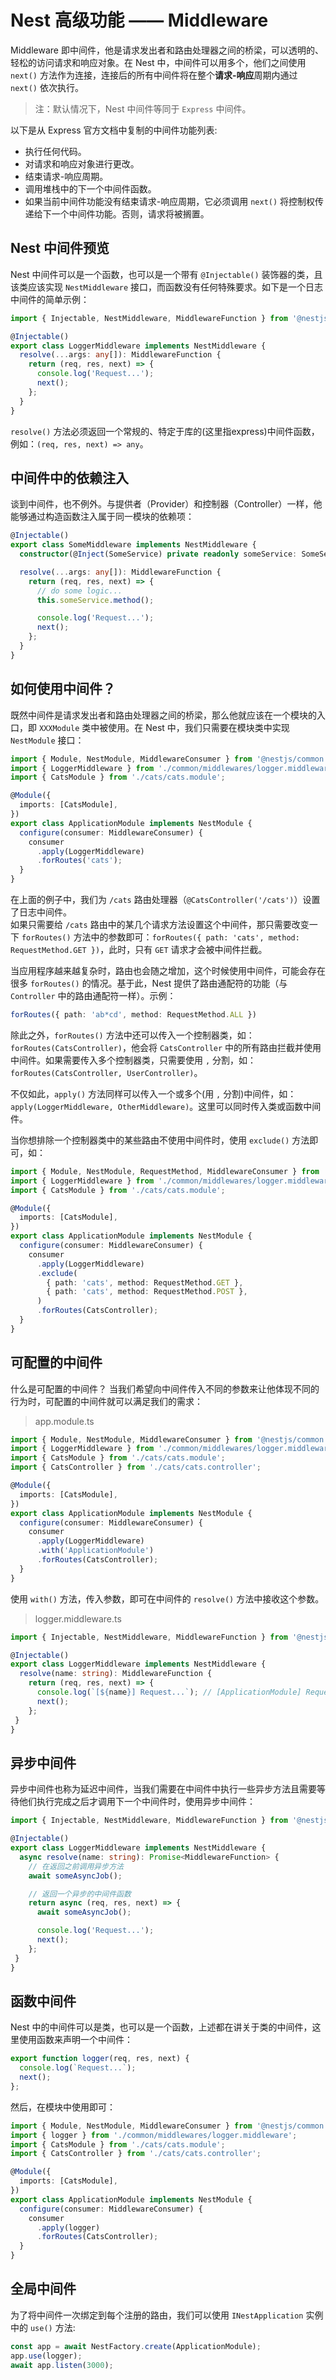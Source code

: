 # Nest 高级功能 —— Middleware

Middleware 即中间件，他是请求发出者和路由处理器之间的桥梁，可以透明的、轻松的访问请求和响应对象。在 Nest 中，中间件可以用多个，他们之间使用 `next()` 方法作为连接，连接后的所有中间件将在整个**请求-响应**周期内通过 `next()` 依次执行。

> 注：默认情况下，Nest 中间件等同于 `Express` 中间件。

以下是从 Express 官方文档中复制的中间件功能列表:

- 执行任何代码。
- 对请求和响应对象进行更改。
- 结束请求-响应周期。
- 调用堆栈中的下一个中间件函数。
- 如果当前中间件功能没有结束请求-响应周期，它必须调用 `next()` 将控制权传递给下一个中间件功能。否则，请求将被搁置。

## Nest 中间件预览

Nest 中间件可以是一个函数，也可以是一个带有 `@Injectable()` 装饰器的类，且该类应该实现 `NestMiddleware` 接口，而函数没有任何特殊要求。如下是一个日志中间件的简单示例：

```typescript
import { Injectable, NestMiddleware, MiddlewareFunction } from '@nestjs/common';

@Injectable()
export class LoggerMiddleware implements NestMiddleware {
  resolve(...args: any[]): MiddlewareFunction {
    return (req, res, next) => {
      console.log('Request...');
      next();
    };
  }
}
```

`resolve()` 方法必须返回一个常规的、特定于库的(这里指express)中间件函数，例如：`(req, res, next) => any`。

## 中间件中的依赖注入

谈到中间件，也不例外。与提供者（Provider）和控制器（Controller）一样，他能够通过构造函数注入属于同一模块的依赖项：

```typescript
@Injectable()
export class SomeMiddleware implements NestMiddleware {
  constructor(@Inject(SomeService) private readonly someService: SomeService) {}

  resolve(...args: any[]): MiddlewareFunction {
    return (req, res, next) => {
      // do some logic...
      this.someService.method();

      console.log('Request...');
      next();
    };
  }
}
```

## 如何使用中间件？

既然中间件是请求发出者和路由处理器之间的桥梁，那么他就应该在一个模块的入口，即 `XXXModule` 类中被使用。在 Nest 中，我们只需要在模块类中实现 `NestModule` 接口：

```typescript
import { Module, NestModule, MiddlewareConsumer } from '@nestjs/common';
import { LoggerMiddleware } from './common/middlewares/logger.middleware';
import { CatsModule } from './cats/cats.module';

@Module({
  imports: [CatsModule],
})
export class ApplicationModule implements NestModule {
  configure(consumer: MiddlewareConsumer) {
    consumer
      .apply(LoggerMiddleware)
      .forRoutes('cats');
  }
}
```

在上面的例子中，我们为 `/cats` 路由处理器（`@CatsController('/cats')`）设置了日志中间件。  
如果只需要给 `/cats` 路由中的某几个请求方法设置这个中间件，那只需要改变一下 `forRoutes()` 方法中的参数即可：`forRoutes({ path: 'cats', method: RequestMethod.GET })`，此时，只有 `GET` 请求才会被中间件拦截。

当应用程序越来越复杂时，路由也会随之增加，这个时候使用中间件，可能会存在很多 `forRoutes()` 的情况。基于此，Nest 提供了路由通配符的功能（与 `Controller` 中的路由通配符一样）。示例：

```typescript
forRoutes({ path: 'ab*cd', method: RequestMethod.ALL })
```

除此之外，`forRoutes()` 方法中还可以传入一个控制器类，如：`forRoutes(CatsController)`，他会将 `CatsController` 中的所有路由拦截并使用中间件。如果需要传入多个控制器类，只需要使用 `,` 分割，如： `forRoutes(CatsController, UserController)`。

不仅如此，`apply()` 方法同样可以传入一个或多个(用 `,` 分割)中间件，如：`apply(LoggerMiddleware, OtherMiddleware)`。这里可以同时传入类或函数中间件。

当你想排除一个控制器类中的某些路由不使用中间件时，使用 `exclude()` 方法即可，如：

```typescript
import { Module, NestModule, RequestMethod, MiddlewareConsumer } from '@nestjs/common';
import { LoggerMiddleware } from './common/middlewares/logger.middleware';
import { CatsModule } from './cats/cats.module';

@Module({
  imports: [CatsModule],
})
export class ApplicationModule implements NestModule {
  configure(consumer: MiddlewareConsumer) {
    consumer
      .apply(LoggerMiddleware)
      .exclude(
        { path: 'cats', method: RequestMethod.GET },
        { path: 'cats', method: RequestMethod.POST },
      )
      .forRoutes(CatsController);
  }
}
```

## 可配置的中间件

什么是可配置的中间件？ 当我们希望向中间件传入不同的参数来让他体现不同的行为时，可配置的中间件就可以满足我们的需求：

>app.module.ts

```typescript
import { Module, NestModule, MiddlewareConsumer } from '@nestjs/common';
import { LoggerMiddleware } from './common/middlewares/logger.middleware';
import { CatsModule } from './cats/cats.module';
import { CatsController } from './cats/cats.controller';

@Module({
  imports: [CatsModule],
})
export class ApplicationModule implements NestModule {
  configure(consumer: MiddlewareConsumer) {
    consumer
      .apply(LoggerMiddleware)
      .with('ApplicationModule')
      .forRoutes(CatsController);
  }
}
```

使用 `with()` 方法，传入参数，即可在中间件的 `resolve()` 方法中接收这个参数。

>logger.middleware.ts

```typescript
import { Injectable, NestMiddleware, MiddlewareFunction } from '@nestjs/common';

@Injectable()
export class LoggerMiddleware implements NestMiddleware {
  resolve(name: string): MiddlewareFunction {
    return (req, res, next) => {
      console.log(`[${name}] Request...`); // [ApplicationModule] Request...
      next();
    };
 }
}
```

## 异步中间件

异步中间件也称为延迟中间件，当我们需要在中间件中执行一些异步方法且需要等待他们执行完成之后才调用下一个中间件时，使用异步中间件：

```typescript
import { Injectable, NestMiddleware, MiddlewareFunction } from '@nestjs/common';

@Injectable()
export class LoggerMiddleware implements NestMiddleware {
  async resolve(name: string): Promise<MiddlewareFunction> {
    // 在返回之前调用异步方法
    await someAsyncJob();

    // 返回一个异步的中间件函数
    return async (req, res, next) => {
      await someAsyncJob();

      console.log('Request...');
      next();
    };
 }
}
```

## 函数中间件

Nest 中的中间件可以是类，也可以是一个函数，上述都在讲关于类的中间件，这里使用函数来声明一个中间件：

```typescript
export function logger(req, res, next) {
  console.log(`Request...`);
  next();
};
```

然后，在模块中使用即可：

```typescript
import { Module, NestModule, MiddlewareConsumer } from '@nestjs/common';
import { logger } from './common/middlewares/logger.middleware';
import { CatsModule } from './cats/cats.module';
import { CatsController } from './cats/cats.controller';

@Module({
  imports: [CatsModule],
})
export class ApplicationModule implements NestModule {
  configure(consumer: MiddlewareConsumer) {
    consumer
      .apply(logger)
      .forRoutes(CatsController);
  }
}
```

## 全局中间件

为了将中间件一次绑定到每个注册的路由，我们可以使用 `INestApplication` 实例中的 `use()` 方法:

```typescript
const app = await NestFactory.create(ApplicationModule);
app.use(logger);
await app.listen(3000);
```